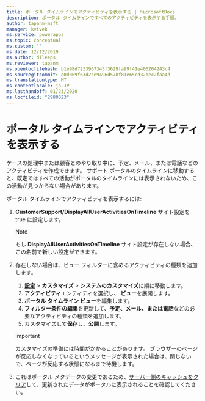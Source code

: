 ```yaml
---
title: ポータル タイムラインでアクティビティを表示する | MicrosoftDocs
description: ポータル タイムラインですべてのアクティビティを表示する手順。
author: tapanm-msft
manager: kvivek
ms.service: powerapps
ms.topic: conceptual
ms.custom: ''
ms.date: 12/12/2019
ms.author: dileeps
ms.reviewer: tapanm
ms.openlocfilehash: b1e98d7233967345f3629fa99f41e406204243c4
ms.sourcegitcommit: a0d069f63d2ce9496d578f81e65cd32bec2faa4d
ms.translationtype: HT
ms.contentlocale: ja-JP
ms.lasthandoff: 01/23/2020
ms.locfileid: "2980323"
---
```

# <a name="view-activities-in-a-portal-timeline"></a>ポータル タイムラインでアクティビティを表示する

ケースの処理中または顧客とのやり取り中に、予定、メール、または電話などのアクティビティを作成できます。 サポート ポータルのタイムラインに移動すると、既定ではすべての活動がポータルのタイムラインには表示されないため、この活動が見つからない場合があります。 

ポータル タイムラインでアクティビティを表示するには: 

1. **CustomerSupport/DisplayAllUserActivitiesOnTimeline** サイト設定を true に設定します。  
    
    > [!NOTE]
    > もし **DisplayAllUserActivitiesOnTimeline** サイト設定が存在しない場合、この名前で新しい設定ができます。

2. 存在しない場合は、ビュー フィルターに含めるアクティビティの種類を追加します。  
    1. [**設定**](https://docs.microsoft.com/power-platform/admin/admin-settings#app-settings) > **カスタマイズ** > **システムのカスタマイズ**に順に移動します。
    2. **アクティビティ**エンティティを選択し、 **ビュー**を展開します。
    3. **ポータル タイムライン ビュー**を編集します。
    4. **フィルター条件の編集**を更新して、**予定、メール、または電話**などの必要なアクティビティの種類を追加します。
    5. カスタマイズして**保存**し、**公開**します。 

    > [!IMPORTANT]
    > カスタマイズの準備には時間がかかることがあります。 ブラウザーのページが反応しなくなっているというメッセージが表示された場合は、閉じないで、ページが反応する状態になるまで待機します。

3. これはポータル メタデータの変更であるため、[サーバー側のキャッシュをクリア](../admin/clear-server-side-cache.md)して、更新されたデータがポータルに表示されることを確認してください。
